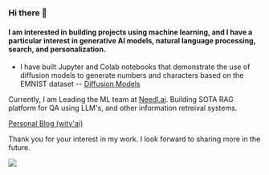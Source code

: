 ### Hi there 👋

#### I am interested in building projects using machine learning, and I have a particular interest in generative AI models, natural language processing, search, and personalization. 

- I have built Jupyter and Colab notebooks that demonstrate the use of diffusion models to generate numbers and characters based on the EMNIST dataset -- [Diffusion Models]

Currently, I am Leading the ML team at [Needl.ai](https://www.needl.ai/). Building SOTA RAG platform for QA using LLM's, and other information retreival systems. 

[Personal Blog (wity'ai)]

Thank you for your interest in my work. I look forward to sharing more in the future.

[diffusion models]: https://github.com/varun-ml/diffusion-models-tutorial
[Personal Blog (wity'ai)]: https://varun-ml.github.io 
![](https://komarev.com/ghpvc/?username=varun-ml&color=green)
